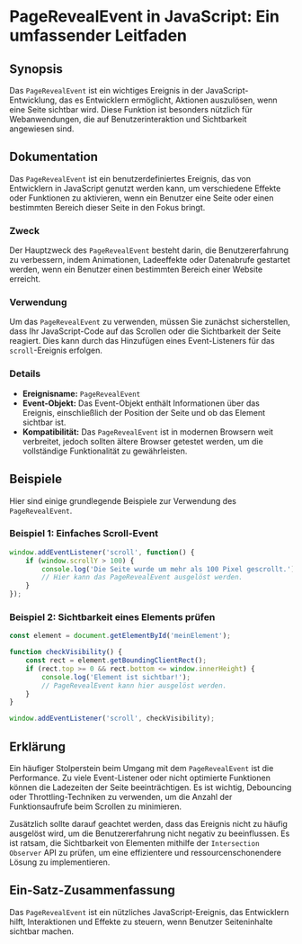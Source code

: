 <!--
Meta Description: # PageRevealEvent in JavaScript: Ein umfassender Leitfaden ## Synopsis Das `PageRevealEvent` ist ein wichtiges Ereignis in der JavaScript-Entwicklung,...
Meta Keywords: das, pagerevealevent, ist, die, ein
-->

# PageRevealEvent in JavaScript: Ein umfassender Leitfaden

## Synopsis
Das `PageRevealEvent` ist ein wichtiges Ereignis in der JavaScript-Entwicklung, das es Entwicklern ermöglicht, Aktionen auszulösen, wenn eine Seite sichtbar wird. Diese Funktion ist besonders nützlich für Webanwendungen, die auf Benutzerinteraktion und Sichtbarkeit angewiesen sind.

## Dokumentation
Das `PageRevealEvent` ist ein benutzerdefiniertes Ereignis, das von Entwicklern in JavaScript genutzt werden kann, um verschiedene Effekte oder Funktionen zu aktivieren, wenn ein Benutzer eine Seite oder einen bestimmten Bereich dieser Seite in den Fokus bringt. 

### Zweck
Der Hauptzweck des `PageRevealEvent` besteht darin, die Benutzererfahrung zu verbessern, indem Animationen, Ladeeffekte oder Datenabrufe gestartet werden, wenn ein Benutzer einen bestimmten Bereich einer Website erreicht.

### Verwendung
Um das `PageRevealEvent` zu verwenden, müssen Sie zunächst sicherstellen, dass Ihr JavaScript-Code auf das Scrollen oder die Sichtbarkeit der Seite reagiert. Dies kann durch das Hinzufügen eines Event-Listeners für das `scroll`-Ereignis erfolgen.

### Details
- **Ereignisname:** `PageRevealEvent`
- **Event-Objekt:** Das Event-Objekt enthält Informationen über das Ereignis, einschließlich der Position der Seite und ob das Element sichtbar ist.
- **Kompatibilität:** Das `PageRevealEvent` ist in modernen Browsern weit verbreitet, jedoch sollten ältere Browser getestet werden, um die vollständige Funktionalität zu gewährleisten.

## Beispiele
Hier sind einige grundlegende Beispiele zur Verwendung des `PageRevealEvent`.

### Beispiel 1: Einfaches Scroll-Event
```javascript
window.addEventListener('scroll', function() {
    if (window.scrollY > 100) {
        console.log('Die Seite wurde um mehr als 100 Pixel gescrollt.');
        // Hier kann das PageRevealEvent ausgelöst werden.
    }
});
```

### Beispiel 2: Sichtbarkeit eines Elements prüfen
```javascript
const element = document.getElementById('meinElement');

function checkVisibility() {
    const rect = element.getBoundingClientRect();
    if (rect.top >= 0 && rect.bottom <= window.innerHeight) {
        console.log('Element ist sichtbar!');
        // PageRevealEvent kann hier ausgelöst werden.
    }
}

window.addEventListener('scroll', checkVisibility);
```

## Erklärung
Ein häufiger Stolperstein beim Umgang mit dem `PageRevealEvent` ist die Performance. Zu viele Event-Listener oder nicht optimierte Funktionen können die Ladezeiten der Seite beeinträchtigen. Es ist wichtig, Debouncing oder Throttling-Techniken zu verwenden, um die Anzahl der Funktionsaufrufe beim Scrollen zu minimieren.

Zusätzlich sollte darauf geachtet werden, dass das Ereignis nicht zu häufig ausgelöst wird, um die Benutzererfahrung nicht negativ zu beeinflussen. Es ist ratsam, die Sichtbarkeit von Elementen mithilfe der `Intersection Observer` API zu prüfen, um eine effizientere und ressourcenschonendere Lösung zu implementieren.

## Ein-Satz-Zusammenfassung
Das `PageRevealEvent` ist ein nützliches JavaScript-Ereignis, das Entwicklern hilft, Interaktionen und Effekte zu steuern, wenn Benutzer Seiteninhalte sichtbar machen.